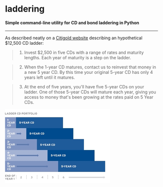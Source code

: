 # laddering
#### Simple command-line utility for CD and bond laddering in Python
___

As described neatly on a [Citigold website](https://online.citi.com/US/JRS/pands/detail.do?ID=Laddering) describing an hypothetical $12,500 CD ladder:

> 1. Invest $2,500 in five CDs with a range of rates and maturity lengths. Each year of maturity is a step on the ladder.

>2. When the 1-year CD matures, contact us to reinvest that money in a new 5 year CD. By this time your original 5-year CD has only 4 years left until it matures.

>3. At the end of five years, you'll have five 5-year CDs on your ladder. One of those 5-year CDs will mature each year, giving you access to money that's been growing at the rates paid on 5 Year CDs.

![ladder](laddering.jpg)
